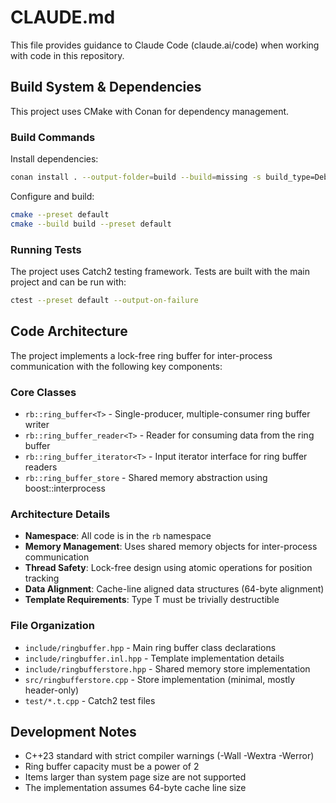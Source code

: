 # CLAUDE.md

This file provides guidance to Claude Code (claude.ai/code) when working with code in this repository.

## Build System & Dependencies

This project uses CMake with Conan for dependency management.

### Build Commands

Install dependencies:
```bash
conan install . --output-folder=build --build=missing -s build_type=Debug
```

Configure and build:
```bash
cmake --preset default
cmake --build build --preset default
```

### Running Tests

The project uses Catch2 testing framework. Tests are built with the main project and can be run with:
```bash
ctest --preset default --output-on-failure
```

## Code Architecture

The project implements a lock-free ring buffer for inter-process communication with the following key components:

### Core Classes

- `rb::ring_buffer<T>` - Single-producer, multiple-consumer ring buffer writer
- `rb::ring_buffer_reader<T>` - Reader for consuming data from the ring buffer
- `rb::ring_buffer_iterator<T>` - Input iterator interface for ring buffer readers
- `rb::ring_buffer_store` - Shared memory abstraction using boost::interprocess

### Architecture Details

- **Namespace**: All code is in the `rb` namespace
- **Memory Management**: Uses shared memory objects for inter-process communication
- **Thread Safety**: Lock-free design using atomic operations for position tracking
- **Data Alignment**: Cache-line aligned data structures (64-byte alignment)
- **Template Requirements**: Type T must be trivially destructible

### File Organization

- `include/ringbuffer.hpp` - Main ring buffer class declarations
- `include/ringbuffer.inl.hpp` - Template implementation details
- `include/ringbufferstore.hpp` - Shared memory store implementation
- `src/ringbufferstore.cpp` - Store implementation (minimal, mostly header-only)
- `test/*.t.cpp` - Catch2 test files

## Development Notes

- C++23 standard with strict compiler warnings (-Wall -Wextra -Werror)
- Ring buffer capacity must be a power of 2
- Items larger than system page size are not supported
- The implementation assumes 64-byte cache line size
